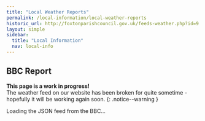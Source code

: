 ```yaml
---
title: "Local Weather Reports"
permalink: /local-information/local-weather-reports
historic_url: http://foxtonparishcouncil.gov.uk/feeds-weather.php?id=9
layout: simple
sidebar:
  title: "Local Information"
  nav: local-info
---
```

<style>
.archive {
padding: 0 !important;
}

</style>


## BBC Report

**This page is a work in progress!** <br> The weather feed on our website has been broken for quite sometime - hopefully it will be working again soon.
{: .notice--warning }

<div class="bbc-weather">Loading the JSON feed from the BBC… </div>


<script defer async="false">

var bbcWeather = function($) {
        // m.highways.gov.uk
        
        var url =  'https://weather-broker-cdn.api.bbci.co.uk/en/forecast/aggregated/2649116';
        var display = $('.bbc-weather');
        $.ajax({
            url: url,
            type: 'GET',
            dataType: "json"
          })
          .done(function(feed) {
          
          display.html('<p>Loaded the JSON feed from the BBC…</p>');
          display.append(feed.forecasts[0].summary.report.enhancedWeatherDescription);
          display.append('<br>');
          display.append(feed.forecasts[0].summary.report.windDescription);
          
          console.log(feed.forecasts[0].detailed.reports[0])
          
          })
          .fail(function(){
            display.hide();
          });
          
};

Namespace.Deferred.execute(bbcWeather);


</script>

<!-- https://www.metoffice.gov.uk/weather/forecast/u1202y5ms#?nearestTo=Foxton&date=2019-06-18 -->